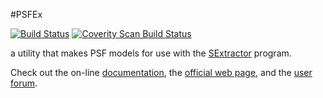 #PSFEx

[![Build Status](https://travis-ci.org/astromatic/psfex.svg?branch=master)](https://travis-ci.org/astromatic/psfex)
[![Coverity Scan Build Status](https://scan.coverity.com/projects/astromatic-psfex/badge.svg)](https://scan.coverity.com/projects/astromatic-psfex "Coverity Badge")

a utility that makes PSF models for use with the [SExtractor] program.

Check out the on-line [documentation], the [official web page], and the [user forum].

[SExtractor]: http://astromatic.net/software/sextractor
[documentation]: http://psfex.readthedocs.org
[official web page]: http://astromatic.net/software/psfex
[user forum]: http://astromatic.net/forum/forumdisplay.php?fid=21

